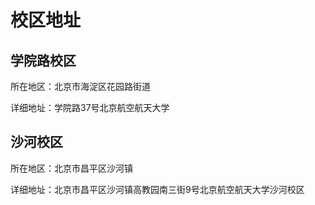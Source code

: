 # 校区地址

## 学院路校区

所在地区：北京市海淀区花园路街道

详细地址：学院路37号北京航空航天大学

## 沙河校区

所在地区：北京市昌平区沙河镇

详细地址：北京市昌平区沙河镇高教园南三街9号北京航空航天大学沙河校区
